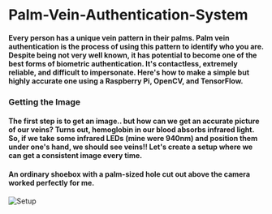 # Palm-Vein-Authentication-System

#### Every person has a unique vein pattern in their palms. Palm vein authentication is the process of using this pattern to identify who you are. Despite being not very well known, it has potential to become one of the best forms of biometric authentication. It's contactless, extremely reliable, and difficult to impersonate. Here's how to make a simple but highly accurate one using a Raspberry Pi, OpenCV, and TensorFlow.

### Getting the Image
#### The first step is to get an image.. but how can we get an accurate picture of our veins? Turns out, hemoglobin in our blood absorbs infrared light. So, if we take some infrared LEDs (mine were 940nm) and position them under one's hand, we should see veins!! Let's create a setup where we can get a consistent image every time.

#### An ordinary shoebox with a palm-sized hole cut out above the camera worked perfectly for me. 

![Setup](C:\Users\Sparsh\Desktop\qq.jpg)
